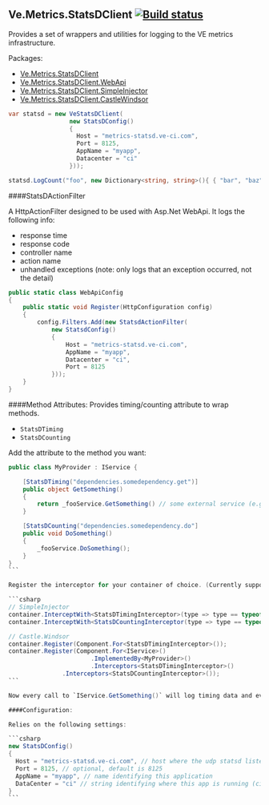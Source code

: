 Ve.Metrics.StatsDClient [![Build status](https://ci.appveyor.com/api/projects/status/n7qstecrnf0etli1?svg=true)](https://ci.appveyor.com/project/andyroyle/ve-metrics-statsdclient-csharp)
---

Provides a set of wrappers and utilities for logging to the VE metrics infrastructure.

Packages:

- [Ve.Metrics.StatsDClient](https://www.nuget.org/packages/Ve.Metrics.StatsDClient)
- [Ve.Metrics.StatsDClient.WebApi](https://www.nuget.org/packages/Ve.Metrics.StatsDClient.WebApi)
- [Ve.Metrics.StatsDClient.SimpleInjector](https://www.nuget.org/packages/Ve.Metrics.StatsDClient.SimpleInjector)
- [Ve.Metrics.StatsDClient.CastleWindsor](https://www.nuget.org/packages/Ve.Metrics.StatsDClient.CastleWindsor)

```csharp
var statsd = new VeStatsDClient(
                 new StatsDConfig()
                 {
                   Host = "metrics-statsd.ve-ci.com",
                   Port = 8125,
                   AppName = "myapp",
                   Datacenter = "ci"
                 }));

statsd.LogCount("foo", new Dictionary<string, string>(){ { "bar", "baz" } });

```

####StatsDActionFilter

A HttpActionFilter designed to be used with Asp.Net WebApi. It logs the following info:

- response time
- response code
- controller name
- action name
- unhandled exceptions (note: only logs that an exception occurred, not the detail)

```csharp
public static class WebApiConfig
{
    public static void Register(HttpConfiguration config)
    {
        config.Filters.Add(new StatsdActionFilter(
            new StatsdConfig()
            {
                Host = "metrics-statsd.ve-ci.com",
                AppName = "myapp",
                Datacenter = "ci",
                Port = 8125
            }));
    }
}
```

####Method Attributes:
Provides timing/counting attribute to wrap methods.

- `StatsDTiming`
- `StatsDCounting`

Add the attribute to the method you want:

````csharp
public class MyProvider : IService {

    [StatsDTiming("dependencies.somedependency.get")]
    public object GetSomething()
    {
        return _fooService.GetSomething() // some external service (e.g. redis, sql server etc.)
    }

    [StatsDCounting("dependencies.somedependency.do"]
    public void DoSomething()
    {
        _fooService.DoSomething();
    }
}
```

Register the interceptor for your container of choice. (Currently supported are SimpleInjector and Castle.Windsor)

```csharp
// SimpleInjector
container.InterceptWith<StatsDTimingInterceptor>(type => type == typeof(IService));
container.InterceptWith<StatsDCountingInterceptor(type => type == typeof(IService));

// Castle.Windsor
container.Register(Component.For<StatsDTimingInterceptor>());
container.Register(Component.For<IService>()
                       .ImplementedBy<MyProvider>()
                       .Interceptors<StatsDTimingInterceptor>()
		       .Interceptors<StatsDCountingInterceptor>());
```

Now every call to `IService.GetSomething()` will log timing data and every call to `IService.DoSomething()` will log counts to statsd.

####Configuration:

Relies on the following settings:

```csharp
new StatsDConfig()
{
  Host = "metrics-statsd.ve-ci.com", // host where the udp statsd listener is running
  Port = 8125, // optional, default is 8125
  AppName = "myapp", // name identifying this application
  DataCenter = "ci" // string identifying where this app is running (ci, preprod, pro-westeurope, pro-eastasia etc.)
}
```
